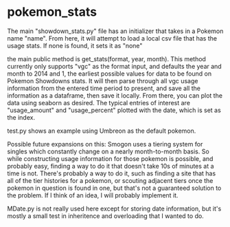 # pokemon_stats

The main "showdown_stats.py" file has an initializer that takes in a Pokemon name "name". From here, it will attempt to load a local csv file that has the usage stats. If none is found, it sets it as "none"

the main public method is get_stats(format, year, month). This method currently only supports "vgc" as the format input, and defaults the year and month to 2014 and 1, the earliest possible values for data to be found on Pokemon Showdowns stats. It will then parse through all vgc usage information from the entered time period to present, and save all the information as a dataframe, then save it locally. From there, you can plot the data using seaborn as desired. The typical entries of interest are "usage_amount" and "usage_percent" plotted with the date, which is set as the index.

test.py shows an example using Umbreon as the default pokemon.

Possible future expansions on this: Smogon uses a tiering system for singles which constantly change on a nearly month-to-month basis. So while constructing usage information for those pokemon is possible, and probably easy, finding a way to do it that doesn't take 10s of minutes at a time is not. There's probably a way to do it, such as finding a site that has all of the tier histories for a pokemon, or scouting adjacent tiers once the pokemon in question is found in one, but that's not a guaranteed solution to the problem. If I think of an idea, I will probably implement it.

MDate.py is not really used here except for storing date information, but it's mostly a small test in inheritence and overloading that I wanted to do. 

